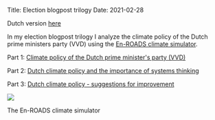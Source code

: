 Title: Election blogpost trilogy
Date: 2021-02-28

Dutch version [here]({filename}/articles/verkiezingsblogposttrilogie.md)

In my election blogpost trilogy I analyze the climate policy of the Dutch prime ministers party (VVD) using the [En-ROADS climate simulator](https://en-roads.climateinteractive.org/scenario.html?v=2.7.36).

Part 1: [Climate policy of the Dutch prime minister's party (VVD)]({filename}/articles/climate-policy-of-the-dutch-prime-ministers-party-vvd.md)

Part 2: [Dutch climate policy and the importance of systems thinking]({filename}/articles/dutch-climate-policy-and-the-importance-of-systems-thinking.md)

Part 3: [Dutch climate policy - suggestions for improvement]({filename}/articles/dutch-climate-policy-suggestions-for-improvement.md)

![]({static}/images/election-blogpost-trilogy/enroads.png)

The En-ROADS climate simulator
